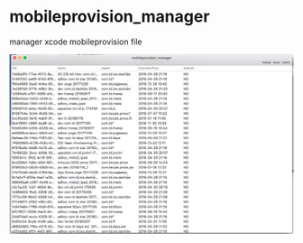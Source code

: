 # mobileprovision_manager
manager xcode mobileprovision file

![Demo](mobileprovision_manager/images/demo.png)

